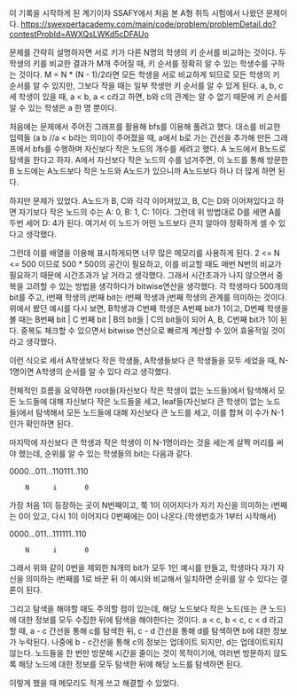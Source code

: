 이 기록을 시작하게 된 계기이자 SSAFY에서 처음 본 A형 취득 시험에서 나왔던 문제이다.
https://swexpertacademy.com/main/code/problem/problemDetail.do?contestProbId=AWXQsLWKd5cDFAUo

문제를 간략히 설명하자면
서로 키가 다른 N명의 학생의 키 순서를 비교하는 것이다. 두 학생의 키를 비교한 결과가 M개 주어질 때, 키 순서를 정확히 알 수 있는 학생수를 구하는 것이다.
M = N * (N - 1)/2라면 모든 학생을 서로 비교하게 되므로 모든 학생의 키 순서를 알 수 있지만, 그보다 작을 때는 일부 학생만 키 순서를 알 수 있게 된다.
a, b, c 세 학생이 있을 때, a < b, a < c라고 하면, b와 c의 관계는 알 수 없기 때문에 키 순서를 알 수 있는 학생은 a 한 명 뿐이다.

처음에는 문제에서 주어진 그래프를 활용해 bfs를 이용해 풀려고 했다. 대소를 비교한 입력들 (a b  //a < b라는 의미)이 주어졌을 때,
a에서 b로 가는 간선을 추가해 만든 그래프에서 bfs를 수행하며 자신보다 작은 노드의 개수를 세려고 했다.
A 노드에서 B노드로 탐색을 한다고 하자. A에서 자신보다 작은 노드의 수를 넘겨주면, 이 노드를 통해 방문한 B 노드에는 A노드보다 작은 노드와 A노드가 있으니까
A노드보다 하나 더 많게 하면 된다.

하지만 문제가 있었다. A노드가 B, C와 각각 이어져있고, B, C는 D와 이어져있다고 하면 자기보다 작은 노드의 수는
A: 0, B: 1, C: 1이다. 그런데 위 방법대로 D를 세면 A를 두번 세어 D: 4가 된다.
여기서 이 노드가 어떤 노드보다 큰지 알아야 정확하게 셀 수 있다고 생각했다.

그런데 이를 배열을 이용해 표시하게되면 너무 많은 메모리를 사용하게 된다. 2 <= N <= 500 이므로  500 * 500의 공간이 필요하고, 이를 비교할 때도 매번 N번의 비교가 필요하기 때문에
시간초과가 날 거라고 생각했다.
그래서 시간초과가 나지 않으면서 중복을 고려할 수 있는 방법을 생각하다가 bitwise연산을 생각했다.
각 학생마다 500개의 bit를 주고, i번째 학생의 j번째 bit는 i번째 학생과 j번째 학생의 관계를 의미하는 것이다.
위에서 봤던 예시를 다시 보면, B학생과 C번째 학생은 A번째 bit가 1이고, D번째 학생을 볼 때는 B번째 bit | C 번째 bit | B의 bit들 | C의 bit들이 되어 A, B, C번째 bit가 1이 된다.
중복도 체크할 수 있으면서 bitwise 연산으로 빠르게 계산할 수 있어 효율적일 것이라고 생각했다.

이런 식으로 세서 A학생보다 작은 학생들, A학생들보다 큰 학생들을 모두 세었을 때, N-1명이면 A학생의 순서를 알 수 있다 라고 생각했다.

전체적인 흐름을 요약하면
root들(자신보다 작은 학생이 없는 노드들)에서 탐색해서 모든 노드들에 대해 자신보다 작은 노드들을 세고,
leaf들(자신보다 큰 학생이 없는 노드들)에서 탐색해서 모든 노드들에 대해 자신보다 큰 노드를 세고,
이를 합쳐 이 수가 N-1인가 확인하면 된다.

마지막에 자신보다 큰 학생과 작은 학생이 이 N-1명이라는 것을 세는게 살짝 머리를 써야 했는데, 순위를 알 수 있는 학생들의 bit는 다음과 같다.

0000...011...110111..110


        N      i       0
        
가장 처음 1이 등장하는 곳이 N번째이고, 쭉 1이 이어지다가 자기 자신을 의미하는 i번째는 0이 있고, 다시 1이 이어지다 0번째에는 0이 나온다.(학생번호가 1부터 시작해서)

0000...011...111111..110


        N      i       0

        
그래서 위와 같이 0번을 제외한 N개의 bit가 모두 1인 예시를 만들고, 학생마다 자기 자신을 의미하는 i번째를 1로 바꾼 뒤 이 예시와 비교해서 일치하면 순위를 알 수 있다는 결론이 된다.

그리고 탐색을 해야할 때도 주의할 점이 있는데, 해당 노드보다 작은 노드(또는 큰 노드)에 대한 정보를 모두 수집한 뒤에 탐색을 해야한다는 것이다.
a < c, b < c, c < d 라고 할 때, a - c 간선을 통해 c를 탐색한 뒤,  c - d 간선을 통해 d를 탐색하면 b에 대한 정보가 누락된다. 나중에  b - c간선을 통해 c의 정보는 업데이트 되지만,
d는 업데이트되지 않는다. 노드들을 한 번만 방문해 시간을 줄이는 것이 목적이기에, 여러번 방문하지 않도록 해당 노드에 대한 정보를 모두 탐색한 뒤에 해당 노드를 탐색하면 된다.

이렇게 했을 때 메모리도 적게 쓰고 해결할 수 있었다.
